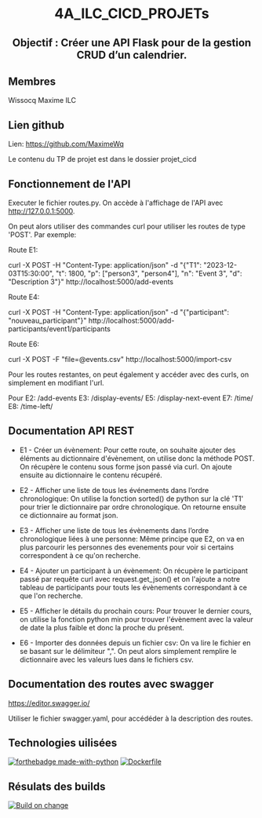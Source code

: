 <h1 align="center">4A_ILC_CICD_PROJETs </h1>
<h2 align="center">Objectif : Créer une API Flask pour de la gestion CRUD d’un calendrier.</h2>


## Membres


Wissocq Maxime ILC


## Lien github


Lien: https://github.com/MaximeWq

Le contenu du TP de projet est dans le dossier projet_cicd

## Fonctionnement de l'API

Executer le fichier routes.py. On accède à l'affichage de l'API avec http://127.0.0.1:5000.

On peut alors utiliser des commandes curl pour utiliser les routes de type 'POST'. Par exemple: 

Route E1: 

curl -X POST -H "Content-Type: application/json" -d "{\"T1\": \"2023-12-03T15:30:00\", \"t\": 1800, \"p\": [\"person3\", \"person4\"], \"n\": \"Event 3\", \"d\": \"Description 3\"}" http://localhost:5000/add-events

Route E4:

curl -X POST -H "Content-Type: application/json" -d "{\"participant\": \"nouveau_participant\"}" http://localhost:5000/add-participants/event1/participants

Route E6:

curl -X POST -F "file=@events.csv" http://localhost:5000/import-csv

Pour les routes restantes, on peut également y accéder avec des curls, on simplement en modifiant l'url.

Pour E2: /add-events
E3: /display-events/<person>
E5: /display-next-event
E7: /time/<person>
E8: /time-left/<date>




## Documentation API REST

- E1 - Créer un évènement:
Pour cette route, on souhaite ajouter des éléments au dictionnaire d'évènement, on utilise donc la méthode POST. On récupère le contenu sous forme json passé via curl. On ajoute ensuite au dictionnaire le contenu récupéré.
  
- E2 - Afficher une liste de tous les événements dans l’ordre chronologique: On utilise la fonction sorted() de python sur la clé 'T1' pour trier le dictionnaire par ordre chronologique. On retourne ensuite ce dictionnaire au format json.

- E3 - Afficher une liste de tous les évènements dans l’ordre chronologique liées à une personne: Même principe que E2, on va en plus parcourir les personnes des evenements pour voir si certains correspondent à ce qu'on recherche.

- E4 - Ajouter un participant à un évènement: On récupère le participant passé par requête curl avec request.get_json() et on l'ajoute a notre tableau de participants pour touts les évènements correspondant à ce que l'on recherche.

- E5 - Afficher le détails du prochain cours: Pour trouver le dernier cours, on utilise la fonction python min pour trouver l'évènement avec la valeur de date la plus faible et donc la proche du présent.

- E6 - Importer des données depuis un fichier csv: On va lire le fichier en se basant sur le délimiteur ",". On peut alors simplement remplire le dictionnaire avec les valeurs lues dans le fichiers csv.

## Documentation des routes avec swagger

https://editor.swagger.io/

Utiliser le fichier swagger.yaml, pour accédéder à la description des routes.

## Technologies uilisées

[![forthebadge made-with-python](http://ForTheBadge.com/images/badges/made-with-python.svg)](https://www.python.org/)
[![Dockerfile](https://img.shields.io/badge/Dockerfile-Yes-green.svg)](https://https://github.com/MaximeWq/4A_ILC_CICD_PROJET)


## Résulats des builds

[![Build on change](https://github.com/MaximeWq/4A_ILC_CICD_PROJET/actions/workflows/changeBuilder.yml/badge.svg)](https://github.com/MaximeWq/4A_ILC_CICD_PROJET/actions/workflows/changeBuilder.yml)


